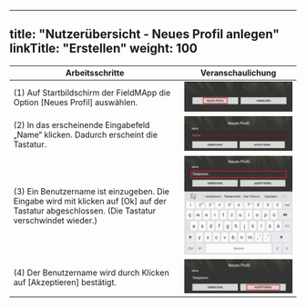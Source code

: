 
---
title: "Nutzerübersicht - Neues Profil anlegen"
linkTitle: "Erstellen"
weight: 100
---

| Arbeitsschritte | Veranschaulichung |
| ------ | :-----: |
| (1) Auf Startbildschirm der FieldMApp die Option [Neues Profil] auswählen. | ![](/screenshots/fig/FirstSteps/de/FirstSteps_1_3_1_img_01_de.jpg) |
| (2) In das erscheinende Eingabefeld „Name“ klicken. Dadurch erscheint die Tastatur. | ![](/screenshots/fig/FirstSteps/de/FirstSteps_1_3_1_img_02_de.jpg) |
| (3) Ein Benutzername ist einzugeben. Die Eingabe wird mit klicken auf [Ok] auf der Tastatur abgeschlossen. (Die Tastatur verschwindet wieder.) | ![](/screenshots/fig/FirstSteps/de/FirstSteps_1_3_1_img_03_de.jpg) |
| (4) Der Benutzername wird durch Klicken auf [Akzeptieren] bestätigt. | ![](/screenshots/fig/FirstSteps/de/FirstSteps_1_3_1_img_04_de.jpg) |
